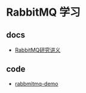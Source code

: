# RabbitMQ 学习



## docs

* [RabbitMQ研究讲义](./跟传智燕青一起学RabbitMQ消息队列/RabbitMQ研究讲义.pdf)


## code

* [rabbmitmq-demo](./rabbmitmq-demo/README.md)








